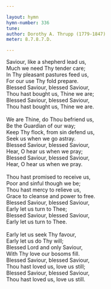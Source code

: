 ```yaml
---

layout: hymn
hymn-number: 336
tune: 
author: Dorothy A. Thrupp (1779-1847)
meter: 8.7.8.7.D.

---
```

Saviour, like a shepherd lead us,<br>Much we need Thy tender care;<br>In Thy pleasant pastures feed us,<br>For our use Thy fold prepare.<br>Blessed Saviour, blessed Saviour,<br>Thou hast bought us, Thine we are;<br>Blessed Saviour, blessed Saviour,<br>Thou hast bought us, Thine we are.<br><br>We are Thine, do Thou befriend us,<br>Be the Guardian of our way;<br>Keep Thy flock, from sin defend us,<br>Seek us when we go astray.<br>Blessed Saviour, blessed Saviour,<br>Hear, O hear us when we pray;<br>Blessed Saviour, blessed Saviour,<br>Hear, O hear us when we pray.<br><br>Thou hast promised to receive us,<br>Poor and sinful though we be;<br>Thou hast mercy to relieve us,<br>Grace to cleanse and power to free.<br>Blessed Saviour, blessed Saviour,<br>Early let us turn to Thee;<br>Blessed Saviour, blessed Saviour,<br>Early let us turn to Thee.<br><br>Early let us seek Thy favour,<br>Early let us do Thy will;<br>Blessed Lord and only Saviour,<br>With Thy love our bosoms fill.<br>Blessed Saviour, blessed Saviour,<br>Thou hast loved us, love us still;<br>Blessed Saviour, blessed Saviour,<br>Thou hast loved us, love us still.<br><br><br>

